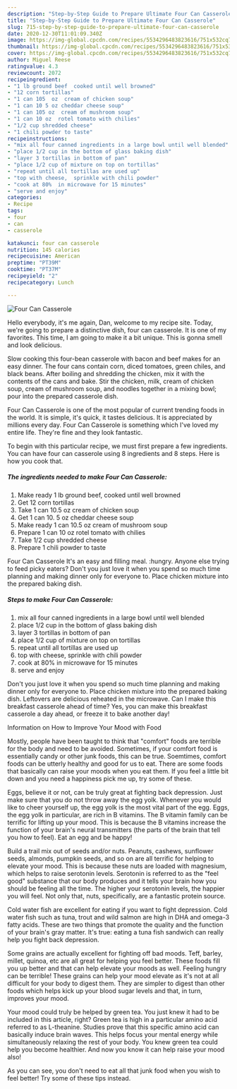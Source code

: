 ```yaml
---
description: "Step-by-Step Guide to Prepare Ultimate Four Can Casserole"
title: "Step-by-Step Guide to Prepare Ultimate Four Can Casserole"
slug: 715-step-by-step-guide-to-prepare-ultimate-four-can-casserole
date: 2020-12-30T11:01:09.340Z
image: https://img-global.cpcdn.com/recipes/5534296483823616/751x532cq70/four-can-casserole-recipe-main-photo.jpg
thumbnail: https://img-global.cpcdn.com/recipes/5534296483823616/751x532cq70/four-can-casserole-recipe-main-photo.jpg
cover: https://img-global.cpcdn.com/recipes/5534296483823616/751x532cq70/four-can-casserole-recipe-main-photo.jpg
author: Miguel Reese
ratingvalue: 4.3
reviewcount: 2072
recipeingredient:
- "1 lb ground beef  cooked until well browned"
- "12 corn tortillas"
- "1 can 105  oz  cream of chicken soup"
- "1 can 10 5 oz cheddar cheese soup"
- "1 can 105 oz  cream of mushroom soup"
- "1 can 10 oz  rotel tomato with chilies"
- "1/2 cup shredded cheese"
- "1 chili powder to taste"
recipeinstructions:
- "mix all four canned ingredients in a large bowl until well blended"
- "place 1/2 cup in the bottom of glass baking dish"
- "layer 3 tortillas in bottom of pan"
- "place 1/2 cup of mixture on top on tortillas"
- "repeat until all tortillas are used up"
- "top with cheese,  sprinkle with chili powder"
- "cook at 80%	in microwave for 15 minutes"
- "serve and enjoy"
categories:
- Recipe
tags:
- four
- can
- casserole

katakunci: four can casserole 
nutrition: 145 calories
recipecuisine: American
preptime: "PT39M"
cooktime: "PT37M"
recipeyield: "2"
recipecategory: Lunch

---
```



![Four Can Casserole](https://img-global.cpcdn.com/recipes/5534296483823616/751x532cq70/four-can-casserole-recipe-main-photo.jpg)

Hello everybody, it's me again, Dan, welcome to my recipe site. Today, we're going to prepare a distinctive dish, four can casserole. It is one of my favorites. This time, I am going to make it a bit unique. This is gonna smell and look delicious.

Slow cooking this four-bean casserole with bacon and beef makes for an easy dinner. The four cans contain corn, diced tomatoes, green chiles, and black beans. After boiling and shredding the chicken, mix it with the contents of the cans and bake. Stir the chicken, milk, cream of chicken soup, cream of mushroom soup, and noodles together in a mixing bowl; pour into the prepared casserole dish.

Four Can Casserole is one of the most popular of current trending foods in the world. It is simple, it's quick, it tastes delicious. It is appreciated by millions every day. Four Can Casserole is something which I've loved my entire life. They're fine and they look fantastic.


To begin with this particular recipe, we must first prepare a few ingredients. You can have four can casserole using 8 ingredients and 8 steps. Here is how you cook that.

<!--inarticleads1-->

##### The ingredients needed to make Four Can Casserole:

1. Make ready 1 lb ground beef,  cooked until well browned
1. Get 12 corn tortillas
1. Take 1 can 10.5  oz  cream of chicken soup
1. Get 1 can 10. 5 oz cheddar cheese soup
1. Make ready 1 can 10.5 oz  cream of mushroom soup
1. Prepare 1 can 10 oz  rotel tomato with chilies
1. Take 1/2 cup shredded cheese
1. Prepare 1 chili powder to taste


Four Can Casserole It&#39;s an easy and filling meal. :hungry. Anyone else trying to feed picky eaters? Don&#39;t you just love it when you spend so much time planning and making dinner only for everyone to. Place chicken mixture into the prepared baking dish. 

<!--inarticleads2-->

##### Steps to make Four Can Casserole:

1. mix all four canned ingredients in a large bowl until well blended
1. place 1/2 cup in the bottom of glass baking dish
1. layer 3 tortillas in bottom of pan
1. place 1/2 cup of mixture on top on tortillas
1. repeat until all tortillas are used up
1. top with cheese,  sprinkle with chili powder
1. cook at 80%	in microwave for 15 minutes
1. serve and enjoy


Don&#39;t you just love it when you spend so much time planning and making dinner only for everyone to. Place chicken mixture into the prepared baking dish. Leftovers are delicious reheated in the microwave. Can I make this breakfast casserole ahead of time? Yes, you can make this breakfast casserole a day ahead, or freeze it to bake another day! 

Information on How to Improve Your Mood with Food


Mostly, people have been taught to think that "comfort" foods are terrible for the body and need to be avoided. Sometimes, if your comfort food is essentially candy or other junk foods, this can be true. Soemtimes, comfort foods can be utterly healthy and good for us to eat. There are some foods that basically can raise your moods when you eat them. If you feel a little bit down and you need a happiness pick me up, try some of these.

Eggs, believe it or not, can be truly great at fighting back depression. Just make sure that you do not throw away the egg yolk. Whenever you would like to cheer yourself up, the egg yolk is the most vital part of the egg. Eggs, the egg yolk in particular, are rich in B vitamins. The B vitamin family can be terrific for lifting up your mood. This is because the B vitamins increase the function of your brain's neural transmitters (the parts of the brain that tell you how to feel). Eat an egg and be happy!

Build a trail mix out of seeds and/or nuts. Peanuts, cashews, sunflower seeds, almonds, pumpkin seeds, and so on are all terrific for helping to elevate your mood. This is because these nuts are loaded with magnesium, which helps to raise serotonin levels. Serotonin is referred to as the "feel good" substance that our body produces and it tells your brain how you should be feeling all the time. The higher your serotonin levels, the happier you will feel. Not only that, nuts, specifically, are a fantastic protein source.

Cold water fish are excellent for eating if you want to fight depression. Cold water fish such as tuna, trout and wild salmon are high in DHA and omega-3 fatty acids. These are two things that promote the quality and the function of your brain's gray matter. It's true: eating a tuna fish sandwich can really help you fight back depression. 

Some grains are actually excellent for fighting off bad moods. Teff, barley, millet, quinoa, etc are all great for helping you feel better. These foods fill you up better and that can help elevate your moods as well. Feeling hungry can be terrible! These grains can help your mood elevate as it's not at all difficult for your body to digest them. They are simpler to digest than other foods which helps kick up your blood sugar levels and that, in turn, improves your mood.

Your mood could truly be helped by green tea. You just knew it had to be included in this article, right? Green tea is high in a particular amino acid referred to as L-theanine. Studies prove that this specific amino acid can basically induce brain waves. This helps focus your mental energy while simultaneously relaxing the rest of your body. You knew green tea could help you become healthier. And now you know it can help raise your mood also!

As you can see, you don't need to eat all that junk food when you wish to feel better! Try  some  of  these  tips  instead.

